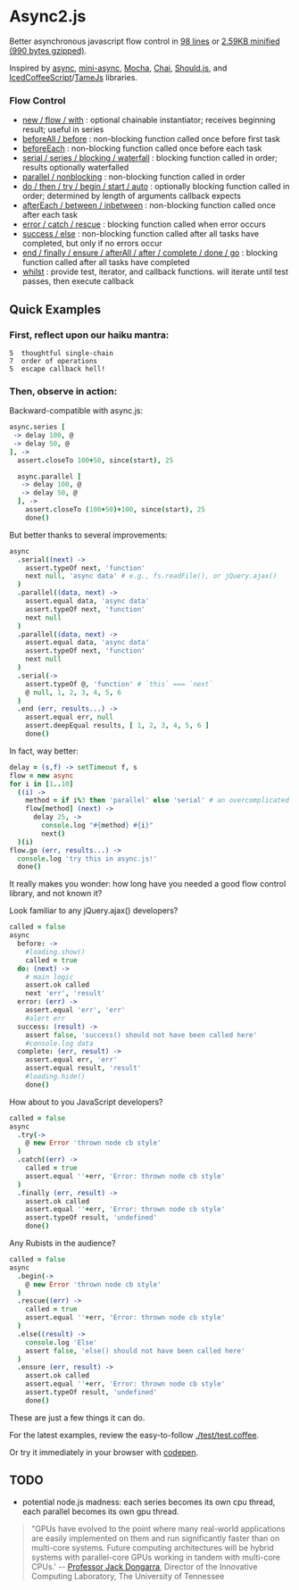 # Async2.js

Better asynchronous javascript flow control in [98 lines](https://github.com/mikesmullin/async2/blob/stable/js/async2.js) or [2.59KB minified (990 bytes gzipped)](https://raw.github.com/mikesmullin/async2/stable/js/async2.min.js).

Inspired by [async](https://github.com/caolan/async),
[mini-async](https://github.com/mikesmullin/mini-async),
[Mocha](https://github.com/visionmedia/mocha),
[Chai](https://github.com/chaijs/chai),
[Should.js](https://github.com/visionmedia/should.js/), and
[IcedCoffeeScript](http://maxtaco.github.com/coffee-script/)/[TameJs](http://tamejs.org/)
libraries.

### Flow Control

* [new / flow / with](#find-examples-in-the-tests) : optional chainable instantiator; receives beginning result; useful in series
* [beforeAll / before](#find-examples-in-the-tests) : non-blocking function called once before first task
* [beforeEach](#find-examples-in-the-tests) : non-blocking function called once before each task
* [serial / series / blocking / waterfall](#find-examples-in-the-tests) : blocking function called in order; results optionally waterfalled
* [parallel / nonblocking](#find-examples-in-the-tests) : non-blocking function called in order
* [do / then / try / begin / start / auto](#find-examples-in-the-tests) : optionally blocking function called in order; determined by length of arguments callback expects
* [afterEach / between / inbetween](#find-examples-in-the-tests) : non-blocking function called once after each task
* [error / catch / rescue](#find-examples-in-the-tests) : blocking function called when error occurs
* [success / else](#find-examples-in-the-tests) : non-blocking function called after all tasks have completed, but only if no errors occur
* [end / finally / ensure / afterAll / after / complete / done / go](#find-examples-in-the-tests) : blocking function called after all tasks have completed
* [whilst](#find-examples-in-the-tests) : provide test, iterator, and callback functions. will iterate until test passes, then execute callback

## Quick Examples

### First, reflect upon our haiku mantra:

    5  thoughtful single-chain
    7  order of operations
    5  escape callback hell!

<a name="find-examples-in-the-tests" />

### Then, observe in action:

Backward-compatible with async.js:

```coffeescript
async.series [
 -> delay 100, @
 -> delay 50, @
], ->
  assert.closeTo 100+50, since(start), 25

  async.parallel [
   -> delay 100, @
   -> delay 50, @
  ], ->
    assert.closeTo (100+50)+100, since(start), 25
    done()
```

But better thanks to several improvements:

```coffeescript
async
  .serial((next) ->
    assert.typeOf next, 'function'
    next null, 'async data' # e.g., fs.readFile(), or jQuery.ajax()
  )
  .parallel((data, next) ->
    assert.equal data, 'async data'
    assert.typeOf next, 'function'
    next null
  )
  .parallel((data, next) ->
    assert.equal data, 'async data'
    assert.typeOf next, 'function'
    next null
  )
  .serial(->
    assert.typeOf @, 'function' # `this` === `next`
    @ null, 1, 2, 3, 4, 5, 6
  )
  .end (err, results...) ->
    assert.equal err, null
    assert.deepEqual results, [ 1, 2, 3, 4, 5, 6 ]
    done()
```

In fact, way better:

```coffeescript
delay = (s,f) -> setTimeout f, s
flow = new async
for i in [1..10]
  ((i) ->
    method = if i%3 then 'parallel' else 'serial' # an overcomplicated display of flexibility
    flow[method] (next) ->
      delay 25, ->
        console.log "#{method} #{i}"
        next()
  )(i)
flow.go (err, results...) ->
  console.log 'try this in async.js!'
  done()
```

It really makes you wonder: how long have you needed a good flow control library, and not known it?

Look familiar to any jQuery.ajax() developers?

```coffeescript
called = false
async
  before: ->
    #loading.show()
    called = true
  do: (next) ->
    # main logic
    assert.ok called
    next 'err', 'result'
  error: (err) ->
    assert.equal 'err', 'err'
    #alert err
  success: (result) ->
    assert false, 'success() should not have been called here'
    #console.log data
  complete: (err, result) ->
    assert.equal err, 'err'
    assert.equal result, 'result'
    #loading.hide()
    done()
```

How about to you JavaScript developers?

```coffeescript
called = false
async
  .try(->
    @ new Error 'thrown node cb style'
  )
  .catch((err) ->
    called = true
    assert.equal ''+err, 'Error: thrown node cb style'
  )
  .finally (err, result) ->
    assert.ok called
    assert.equal ''+err, 'Error: thrown node cb style'
    assert.typeOf result, 'undefined'
    done()
```

Any Rubists in the audience?

```coffeescript
called = false
async
  .begin(->
    @ new Error 'thrown node cb style'
  )
  .rescue((err) ->
    called = true
    assert.equal ''+err, 'Error: thrown node cb style'
  )
  .else((result) ->
    console.log 'Else'
    assert false, 'else() should not have been called here'
  )
  .ensure (err, result) ->
    assert.ok called
    assert.equal ''+err, 'Error: thrown node cb style'
    assert.typeOf result, 'undefined'
    done()
```

These are just a few things it can do.

For the latest examples, review the easy-to-follow [./test/test.coffee](https://github.com/mikesmullin/async2/blob/stable/test/test.coffee).

Or try it immediately in your browser with [codepen](http://codepen.io/mikesmullin/pen/tscfD).

TODO
----

* potential node.js madness: each series becomes its own cpu thread, each parallel becomes its own gpu thread.

> "GPUs have evolved to the point where many real-world applications are easily implemented on them and run significantly faster than on multi-core systems. Future computing architectures will be hybrid systems with parallel-core GPUs working in tandem with multi-core CPUs.'
-- [Professor Jack Dongarra](http://www.nvidia.com/object/what-is-gpu-computing.html),
Director of the Innovative Computing Laboratory,
The University of Tennessee
